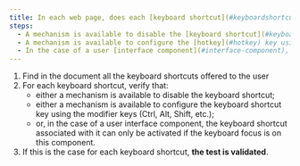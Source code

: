 ```yaml
---
title: In each web page, does each [keyboard shortcut](#keyboardshortcut) using only one key (lowercase or uppercase letter, punctuation, number or symbol) satisfy one of these conditions?
steps:
  - A mechanism is available to disable the [keyboard shortcut](#keyboardshortcut).
  - A mechanism is available to configure the [hotkey](#hotkey) key using modifier keys (<kbd>Ctrl</kbd>, <kbd>Alt</kbd>, <kbd>Shift< /kbd>, etc.).
  - In the case of a user [interface component](#interface-component), the [keyboard shortcut](#keyboardshortcut) associated with it can only be activated if the keyboard focus is on this component.
---
```


1. Find in the document all the keyboard shortcuts offered to the user
2. For each keyboard shortcut, verify that:
   - either a mechanism is available to disable the keyboard shortcut;
   - either a mechanism is available to configure the keyboard shortcut key using the modifier keys (Ctrl, Alt, Shift, etc.);
   - or, in the case of a user interface component, the keyboard shortcut associated with it can only be activated if the keyboard focus is on this component.
3. If this is the case for each keyboard shortcut, **the test is validated**.
